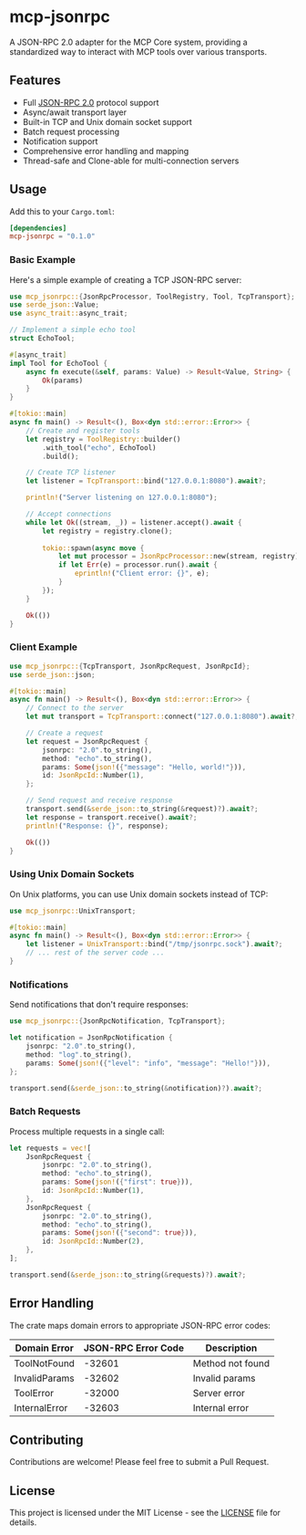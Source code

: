 # mcp-jsonrpc

A JSON-RPC 2.0 adapter for the MCP Core system, providing a standardized way to interact with MCP tools over various transports.

## Features

- Full [JSON-RPC 2.0](https://www.jsonrpc.org/specification) protocol support
- Async/await transport layer
- Built-in TCP and Unix domain socket support
- Batch request processing
- Notification support
- Comprehensive error handling and mapping
- Thread-safe and Clone-able for multi-connection servers

## Usage

Add this to your `Cargo.toml`:

```toml
[dependencies]
mcp-jsonrpc = "0.1.0"
```

### Basic Example

Here's a simple example of creating a TCP JSON-RPC server:

```rust
use mcp_jsonrpc::{JsonRpcProcessor, ToolRegistry, Tool, TcpTransport};
use serde_json::Value;
use async_trait::async_trait;

// Implement a simple echo tool
struct EchoTool;

#[async_trait]
impl Tool for EchoTool {
    async fn execute(&self, params: Value) -> Result<Value, String> {
        Ok(params)
    }
}

#[tokio::main]
async fn main() -> Result<(), Box<dyn std::error::Error>> {
    // Create and register tools
    let registry = ToolRegistry::builder()
        .with_tool("echo", EchoTool)
        .build();

    // Create TCP listener
    let listener = TcpTransport::bind("127.0.0.1:8080").await?;

    println!("Server listening on 127.0.0.1:8080");

    // Accept connections
    while let Ok((stream, _)) = listener.accept().await {
        let registry = registry.clone();
        
        tokio::spawn(async move {
            let mut processor = JsonRpcProcessor::new(stream, registry);
            if let Err(e) = processor.run().await {
                eprintln!("Client error: {}", e);
            }
        });
    }

    Ok(())
}
```

### Client Example

```rust
use mcp_jsonrpc::{TcpTransport, JsonRpcRequest, JsonRpcId};
use serde_json::json;

#[tokio::main]
async fn main() -> Result<(), Box<dyn std::error::Error>> {
    // Connect to the server
    let mut transport = TcpTransport::connect("127.0.0.1:8080").await?;

    // Create a request
    let request = JsonRpcRequest {
        jsonrpc: "2.0".to_string(),
        method: "echo".to_string(),
        params: Some(json!({"message": "Hello, world!"})),
        id: JsonRpcId::Number(1),
    };

    // Send request and receive response
    transport.send(&serde_json::to_string(&request)?).await?;
    let response = transport.receive().await?;
    println!("Response: {}", response);

    Ok(())
}
```

### Using Unix Domain Sockets

On Unix platforms, you can use Unix domain sockets instead of TCP:

```rust
use mcp_jsonrpc::UnixTransport;

#[tokio::main]
async fn main() -> Result<(), Box<dyn std::error::Error>> {
    let listener = UnixTransport::bind("/tmp/jsonrpc.sock").await?;
    // ... rest of the server code ...
}
```

### Notifications

Send notifications that don't require responses:

```rust
use mcp_jsonrpc::{JsonRpcNotification, TcpTransport};

let notification = JsonRpcNotification {
    jsonrpc: "2.0".to_string(),
    method: "log".to_string(),
    params: Some(json!({"level": "info", "message": "Hello!"})),
};

transport.send(&serde_json::to_string(&notification)?).await?;
```

### Batch Requests

Process multiple requests in a single call:

```rust
let requests = vec![
    JsonRpcRequest {
        jsonrpc: "2.0".to_string(),
        method: "echo".to_string(),
        params: Some(json!({"first": true})),
        id: JsonRpcId::Number(1),
    },
    JsonRpcRequest {
        jsonrpc: "2.0".to_string(),
        method: "echo".to_string(),
        params: Some(json!({"second": true})),
        id: JsonRpcId::Number(2),
    },
];

transport.send(&serde_json::to_string(&requests)?).await?;
```

## Error Handling

The crate maps domain errors to appropriate JSON-RPC error codes:

| Domain Error   | JSON-RPC Error Code | Description     |
|---------------|---------------------|-----------------|
| ToolNotFound  | -32601             | Method not found|
| InvalidParams | -32602             | Invalid params  |
| ToolError     | -32000             | Server error    |
| InternalError | -32603             | Internal error  |

## Contributing

Contributions are welcome! Please feel free to submit a Pull Request.

## License

This project is licensed under the MIT License - see the [LICENSE](LICENSE) file for details.
